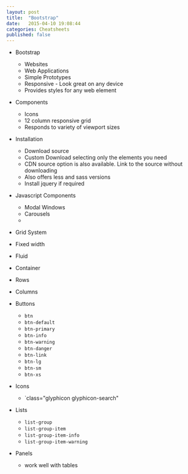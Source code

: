 ```yaml
---
layout: post
title:  "Bootstrap"
date:   2015-04-10 19:08:44
categories: Cheatsheets
published: false
---
```


* Bootstrap
  * Websites
  * Web Applications
  * Simple Prototypes
  * Responsive - Look great on any device
  * Provides styles for any web element

* Components
  * Icons
  * 12 column responsive grid
  * Responds to variety of viewport sizes

* Installation
  * Download source
  * Custom Download selecting only the elements you need
  * CDN source option is also available. Link to the source without downloading
  * Also offers less and sass versions
  * Install jquery if required

* Javascript Components
  * Modal Windows
  * Carousels
  * 

* Grid System
* Fixed width
* Fluid
* Container
* Rows
* Columns

* Buttons
  * `btn`
  * `btn-default`
  * `btn-primary`
  * `btn-info`
  * `btn-warning`
  * `btn-danger`
  * `btn-link`
  * `btn-lg`
  * `btn-sm`
  * `btn-xs`

* Icons
  * `class="glyphicon glyphicon-search"

* Lists
  * `list-group`
  * `list-group-item`
  * `list-group-item-info`
  * `list-group-item-warning`

* Panels
  * work well with tables